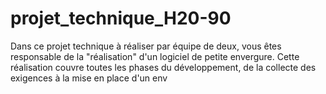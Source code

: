 # projet_technique_H20-90

Dans ce projet technique à réaliser par équipe de deux, vous êtes responsable de la "réalisation" d'un logiciel de petite envergure. Cette réalisation couvre toutes les phases du développement, de la collecte des exigences à la mise en place d'un env